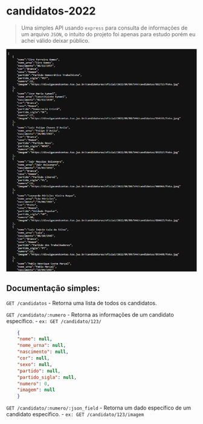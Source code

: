 # candidatos-2022
> Uma simples API usando ``express`` para consulta de informações de um arquivo ``JSON``, o intuito do projeto foi apenas para estudo porém eu achei válido deixar público.
 

![image](./screenshot.png  "Resultado GET /candidatos")

## Documentação simples:
`GET /candidatos` - Retorna uma lista de todos os candidatos.


`GET /candidato/:numero` - Retorna as informações de um candidato específico. - ``ex: GET /candidato/123/``

```json
    {
    "nome": null,
    "nome_urna": null,
    "nascimento": null,
    "cor": null,
    "sexo": null,
    "partido": null,
    "partido_sigla": null,
    "numero": 0,
    "imagem": null
    }
```


`GET /candidato/:numero/:json_field` - Retorna um dado específico de um candidato específico. - ``ex: GET /candidato/123/imagem``
